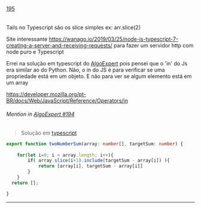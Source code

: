 [195](https://github.com/guilhermeprokisch/ideias/issues/195) 
###### 

Tails no Typescript são os slice simples ex: arr.slice(2)


Site interessante https://wanago.io/2019/03/25/node-js-typescript-7-creating-a-server-and-receiving-requests/ para fazer um servidor http com node puro e Typescript


Errei na solução em typescript do [AlgoExpert](AlgoExpert) pois pensei que o 'in' do Js era similar ao do Python. Não, o in do JS é para verificar se uma propriedade está em um objeto. E não para ver se algum elemento está em um array


https://developer.mozilla.org/pt-BR/docs/Web/JavaScript/Reference/Operators/in


 ######  Mention in [AlgoExpert #194](AlgoExpert-#194)  
 > Solução em [typescript](typescript)

```typescript
export function twoNumberSum(array: number[], targetSum: number) {
	
	for(let i=0; i < array.length; i++){
		if( array.slice(i+1).include(targetSum - array[i]) ){
			return [array[i], targetSum - array[i]]
		}
	}
  return [];

}
```

-------------------------------------------------------------------------------

